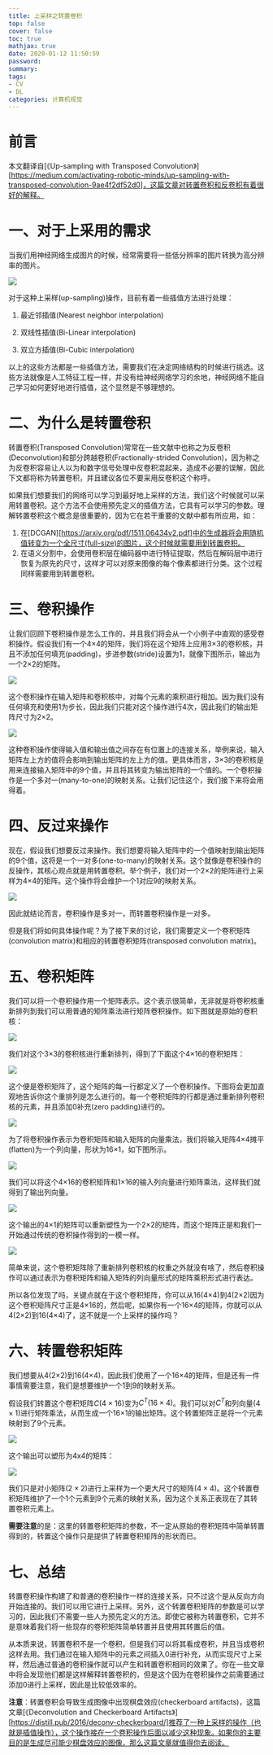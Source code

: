 ```yaml
---
title: 上采样之转置卷积
top: false
cover: false
toc: true
mathjax: true
date: 2020-01-12 11:50:59
password:
summary:
tags: 
- CV
- DL
categories: 计算机视觉
---
```




# 前言

本文翻译自[《Up-sampling with Transposed Convolution》][https://medium.com/activating-robotic-minds/up-sampling-with-transposed-convolution-9ae4f2df52d0]，这篇文章对转置卷积和反卷积有着很好的解释。






# 一、对于上采用的需求
当我们用神经网络生成图片的时候，经常需要将一些低分辨率的图片转换为高分辨率的图片。

![](01.png)


对于这种上采样(up-sampling)操作，目前有着一些插值方法进行处理：

1. 最近邻插值(Nearest neighbor interpolation)

2. 双线性插值(Bi-Linear interpolation)

3. 双立方插值(Bi-Cubic interpolation)

   

   

以上的这些方法都是一些插值方法，需要我们在决定网络结构的时候进行挑选。这些方法就像是人工特征工程一样，并没有给神经网络学习的余地，神经网络不能自己学习如何更好地进行插值，这个显然是不够理想的。



# 二、为什么是转置卷积

转置卷积(Transposed Convolution)常常在一些文献中也称之为反卷积(Deconvolution)和部分跨越卷积(Fractionally-strided Convolution)，因为称之为反卷积容易让人以为和数字信号处理中反卷积混起来，造成不必要的误解，因此下文都将称为转置卷积，并且建议各位不要采用反卷积这个称呼。

如果我们想要我们的网络可以学习到最好地上采样的方法，我们这个时候就可以采用转置卷积。这个方法不会使用预先定义的插值方法，它具有可以学习的参数。理解转置卷积这个概念是很重要的，因为它在若干重要的文献中都有所应用，如：

1. 在[DCGAN][https://arxiv.org/pdf/1511.06434v2.pdf]中的生成器将会用随机值转变为一个全尺寸(full-size)的图片，这个时候就需要用到转置卷积。
2. 在语义分割中，会使用卷积层在编码器中进行特征提取，然后在解码层中进行恢复为原先的尺寸，这样才可以对原来图像的每个像素都进行分类。这个过程同样需要用到转置卷积。



# 三、卷积操作
 让我们回顾下卷积操作是怎么工作的，并且我们将会从一个小例子中直观的感受卷积操作。假设我们有一个4×4的矩阵，我们将在这个矩阵上应用3×3的卷积核，并且不添加任何填充(padding)，步进参数(stride)设置为1，就像下图所示，输出为一个2×2的矩阵。

![](02.png)



这个卷积操作在输入矩阵和卷积核中，对每个元素的乘积进行相加。因为我们没有任何填充和使用1为步长，因此我们只能对这个操作进行4次，因此我们的输出矩阵尺寸为2×2。

![](03.png)



这种卷积操作使得输入值和输出值之间存在有位置上的连接关系，举例来说，输入矩阵左上方的值将会影响到输出矩阵的左上方的值。更具体而言，3×3的卷积核是用来连接输入矩阵中的9个值，并且将其转变为输出矩阵的一个值的。一个卷积操作是一个多对一(many-to-one)的映射关系。让我们记住这个，我们接下来将会用得着。



# 四、反过来操作
现在，假设我们想要反过来操作。我们想要将输入矩阵中的一个值映射到输出矩阵的9个值，这将是一个一对多(one-to-many)的映射关系。这个就像是卷积操作的反操作，其核心观点就是用转置卷积。举个例子，我们对一个2×2的矩阵进行上采样为4×4的矩阵。这个操作将会维护一个1对应9的映射关系。

![](04.png)



因此就结论而言，卷积操作是多对一，而转置卷积操作是一对多。


但是我们将如何具体操作呢？为了接下来的讨论，我们需要定义一个卷积矩阵(convolution matrix)和相应的转置卷积矩阵(transposed convolution matrix)。



# 五、卷积矩阵

我们可以将一个卷积操作用一个矩阵表示。这个表示很简单，无非就是将卷积核重新排列到我们可以用普通的矩阵乘法进行矩阵卷积操作。如下图就是原始的卷积核：

![](05.png)



我们对这个3×3的卷积核进行重新排列，得到了下面这个4×16的卷积矩阵：

![](06.png)



这个便是卷积矩阵了，这个矩阵的每一行都定义了一个卷积操作。下图将会更加直观地告诉你这个重排列是怎么进行的。每一个卷积矩阵的行都是通过重新排列卷积核的元素，并且添加0补充(zero padding)进行的。

![](07.png)



为了将卷积操作表示为卷积矩阵和输入矩阵的向量乘法，我们将输入矩阵4×4摊平(flatten)为一个列向量，形状为16×1，如下图所示。

![](08.png)



我们可以将这个4×16的卷积矩阵和1×16的输入列向量进行矩阵乘法，这样我们就得到了输出列向量。

![](09.png)

这个输出的4×1的矩阵可以重新塑性为一个2×2的矩阵，而这个矩阵正是和我们一开始通过传统的卷积操作得到的一模一样。

![](10.png)


简单来说，这个卷积矩阵除了重新排列卷积核的权重之外就没有啥了，然后卷积操作可以通过表示为卷积矩阵和输入矩阵的列向量形式的矩阵乘积形式进行表达。

所以各位发现了吗，关键点就在于这个卷积矩阵，你可以从16(4×4)到4(2×2)因为这个卷积矩阵尺寸正是4×16的，然后呢，如果你有一个16×4的矩阵，你就可以从4(2×2)到16(4×4)了，这不就是一个上采样的操作吗？



# 六、转置卷积矩阵

我们想要从4(2×2)到16(4×4)，因此我们使用了一个16×4的矩阵，但是还有一件事情需要注意，我们是想要维护一个1到9的映射关系。

假设我们转置这个卷积矩阵$C  (4×16)$变为$C^T (16×4)$。我们可以对$C^T$和列向量$(4×1)$进行矩阵乘法，从而生成一个16×1的输出矩阵。这个转置矩阵正是将一个元素映射到了9个元素。

![](11.png)

这个输出可以塑形为4x4的矩阵：

![](12.png)


我们只是对小矩阵$(2×2)$进行上采样为一个更大尺寸的矩阵$(4×4)$。这个转置卷积矩阵维护了一个1个元素到9个元素的映射关系，因为这个关系正表现在了其转置卷积元素上。

**需要注意**的是：这里的转置卷积矩阵的参数，不一定从原始的卷积矩阵中简单转置得到的，转置这个操作只是提供了转置卷积矩阵的形状而已。

# 七、总结

转置卷积操作构建了和普通的卷积操作一样的连接关系，只不过这个是从反向方向开始连接的。我们可以用它进行上采样。另外，这个转置卷积矩阵的参数是可以学习的，因此我们不需要一些人为预先定义的方法。即使它被称为转置卷积，它并不是意味着我们将一些现存的卷积矩阵简单转置并且使用其转置后的值。

从本质来说，转置卷积不是一个卷积，但是我们可以将其看成卷积，并且当成卷积这样去用。我们通过在输入矩阵中的元素之间插入0进行补充，从而实现尺寸上采样，然后通过普通的卷积操作就可以产生和转置卷积相同的效果了。你在一些文章中将会发现他们都是这样解释转置卷积的，但是这个因为在卷积操作之前需要通过添加0进行上采样，因此是比较低效率的。

**注意**：转置卷积会导致生成图像中出现棋盘效应(checkerboard artifacts)，这篇文章[《Deconvolution and Checkerboard Artifacts》][https://distill.pub/2016/deconv-checkerboard/]推荐了一种上采样的操作（也就是插值操作），这个操作接在一个卷积操作后面以减少这种现象。如果你的主要目的是生成尽可能少棋盘效应的图像，那么这篇文章就值得你去阅读。

